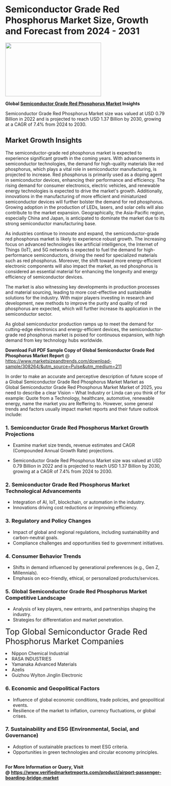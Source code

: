 <H1>Semiconductor Grade Red Phosphorus Market Size, Growth and Forecast from 2024 - 2031</H1><img class="aligncenter size-medium wp-image-584254" src="https://thirdeyenews.in/wp-content/uploads/2024/09/Global-Market-Research-300x168.jpeg" alt="" width="300" height="168" /><p><strong>Global&nbsp;<a href="https://www.marketsizeandtrends.com/download-sample/308264/&amp;utm_source=Pulse&amp;utm_medium=211">Semiconductor Grade Red Phosphorus Market</a> Insights</strong></p><p>Semiconductor Grade Red Phosphorus Market size was valued at USD 0.79 Billion in 2022 and is projected to reach USD 1.37 Billion by 2030, growing at a CAGR of 7.4% from 2024 to 2030.</p><p><h2>Market Growth Insights</h2> <p>The semiconductor-grade red phosphorus market is expected to experience significant growth in the coming years. With advancements in semiconductor technologies, the demand for high-quality materials like red phosphorus, which plays a vital role in semiconductor manufacturing, is projected to increase. Red phosphorus is primarily used as a doping agent in semiconductor devices, enhancing their performance and efficiency. The rising demand for consumer electronics, electric vehicles, and renewable energy technologies is expected to drive the market's growth. Additionally, innovations in the manufacturing of more efficient and miniaturized semiconductor devices will further bolster the demand for red phosphorus. Growing adoption in the production of LEDs, lasers, and solar cells will also contribute to the market expansion. Geographically, the Asia-Pacific region, especially China and Japan, is anticipated to dominate the market due to its strong semiconductor manufacturing base. </p> <p>As industries continue to innovate and expand, the semiconductor-grade red phosphorus market is likely to experience robust growth. The increasing focus on advanced technologies like artificial intelligence, the Internet of Things (IoT), and 5G networks is expected to fuel the demand for high-performance semiconductors, driving the need for specialized materials such as red phosphorus. Moreover, the shift toward more energy-efficient electronic components will also impact the market, as red phosphorus is considered an essential material for enhancing the longevity and energy efficiency of semiconductor devices.</p> <p>The market is also witnessing key developments in production processes and material sourcing, leading to more cost-effective and sustainable solutions for the industry. With major players investing in research and development, new methods to improve the purity and quality of red phosphorus are expected, which will further increase its application in the semiconductor sector.</p> <p>As global semiconductor production ramps up to meet the demand for cutting-edge electronics and energy-efficient devices, the semiconductor-grade red phosphorus market is poised for continuous expansion, with high demand from key technology hubs worldwide.</p> <p></p><p><span class=""><strong>Download Full PDF Sample Copy of Global Semiconductor Grade Red Phosphorus Market Report</strong> @ <a href="https://www.marketsizeandtrends.com/download-sample/308264/&amp;utm_source=Pulse&amp;utm_medium=211" target="_blank">https://www.marketsizeandtrends.com/download-sample/308264/&amp;utm_source=Pulse&amp;utm_medium=211</a></span></p><p>In order to make an accurate and perceptive description of future scope of a Global&nbsp;Semiconductor Grade Red Phosphorus Market Market as Global&nbsp;Semiconductor Grade Red Phosphorus Market Market of 2025, you need to describe a clear Vision &ndash; What Industry or Linda can you think of for example: Quote from a Technology, healthcare, automotive, renewable energy, name the market you are Reffering to. However, some general trends and factors usually impact market reports and their future outlook include:</p><h3>1.&nbsp;<strong>Semiconductor Grade Red Phosphorus Market Growth Projections</strong></h3><ul><li>Examine market size trends, revenue estimates and CAGR (Compounded Annual Growth Rate) projections.</li><li><p>Semiconductor Grade Red Phosphorus Market size was valued at USD 0.79 Billion in 2022 and is projected to reach USD 1.37 Billion by 2030, growing at a CAGR of 7.4% from 2024 to 2030.</p></li></ul><h3>2.&nbsp;<strong>Semiconductor Grade Red Phosphorus Market Technological Advancements</strong></h3><ul><li>Integration of AI, IoT, blockchain, or automation in the industry.</li><li>Innovations driving cost reductions or improving efficiency.</li></ul><h3>3.&nbsp;<strong>Regulatory and Policy Changes</strong></h3><ul><li>Impact of global and regional regulations, including sustainability and carbon-neutral goals.</li><li>Compliance challenges and opportunities tied to government initiatives.</li></ul><h3>4.&nbsp;<strong>Consumer Behavior Trends</strong></h3><ul><li>Shifts in demand influenced by generational preferences (e.g., Gen Z, Millennials).</li><li>Emphasis on eco-friendly, ethical, or personalized products/services.</li></ul><h3>5.&nbsp;<strong>Global Semiconductor Grade Red Phosphorus Market Competitive Landscape</strong></h3><ul><li>Analysis of key players, new entrants, and partnerships shaping the industry.</li><li>Strategies for differentiation and market penetration.</li></ul><p data-pm-slice="1 1 []"><span style="color: inherit; font-family: inherit; font-size: 25px;">Top Global Semiconductor Grade Red Phosphorus Market Companies</span></p><div class="" data-test-id=""><p><li>Nippon Chemical Industrial</li><li> RASA INDUSTRIES</li><li> Yamanaka Advanced Materials</li><li> Azelis</li><li> Guizhou Wylton Jinglin Electronic</li></p></div><h3>6.&nbsp;<strong>Economic and Geopolitical Factors</strong></h3><ul><li>Influence of global economic conditions, trade policies, and geopolitical events.</li><li>Resilience of the market to inflation, currency fluctuations, or global crises.</li></ul><h3>7.&nbsp;<strong>Sustainability and ESG (Environmental, Social, and Governance)</strong></h3><ul><li>Adoption of sustainable practices to meet ESG criteria.</li><li>Opportunities in green technologies and circular economy principles.</li></ul><h2><strong style="font-size: 14px;">For More Information or Query, Visit @&nbsp;</strong><a style="background-color: #ffffff; font-size: 14px;" href="https://www.marketsizeandtrends.com/report/semiconductor-grade-red-phosphorus-market/" target="_blank">https://www.verifiedmarketreports.com/product/airport-passenger-boarding-bridge-market</a></h2>
